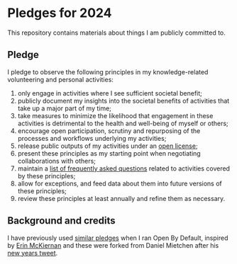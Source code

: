 # Pledges for 2024

This repository contains materials about things I am publicly committed to. 

## Pledge

I pledge to observe the following principles in my knowledge-related volunteering and personal activities:

1. only engage in activities where I see sufficient societal benefit;
1. publicly document my insights into the societal benefits of activities that take up a major part of my time;
1. take measures to minimize the likelihood that engagement in these activities is detrimental to the health and well-being of myself or others;
1. encourage open participation, scrutiny and repurposing of the processes and workflows underlying my activities;
1. release public outputs of my activities under an [open license](https://opendefinition.org/licenses/);
1. present these principles as my starting point when negotiating collaborations with others;
1. maintain a [list of frequently asked questions](faq.md) related to activities covered by these principles;
1. allow for exceptions, and feed data about them into future versions of these principles;
1. review these principles at least annually and refine them as necessary.

## Background and credits

I have previously used [similar pledges](http://www.openbydefault.se/pledge/) when I ran Open By Default, inspired by [Erin McKiernan](https://emckiernan.wordpress.com/pledge/) and these were forked from Daniel Mietchen after his [new years tweet](https://twitter.com/EvoMRI/status/1344728435210514436).
